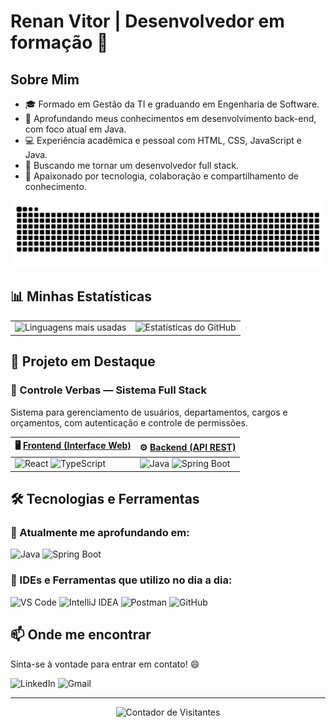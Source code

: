 # Renan Vitor | Desenvolvedor em formação 🚀

## Sobre Mim

- 🎓 Formado em Gestão da TI e graduando em Engenharia de Software.
- 🌱 Aprofundando meus conhecimentos em desenvolvimento back-end, com foco atual em Java.
- 💻 Experiência acadêmica e pessoal com HTML, CSS, JavaScript e Java.
- 🚀 Buscando me tornar um desenvolvedor full stack.
- 🤝 Apaixonado por tecnologia, colaboração e compartilhamento de conhecimento.

<picture align="center">
  <source media="(prefers-color-scheme: dark)" srcset="https://raw.githubusercontent.com/renancvitor/renancvitor/output/github-contribution-grid-snake-dark.svg">
  <source media="(prefers-color-scheme: light)" srcset="https://raw.githubusercontent.com/renancvitor/renancvitor/output/github-contribution-grid-snake-dark.svg">
  <img align="center" alt="github contribution grid snake animation" src="https://raw.githubusercontent.com/renancvitor/renancvitor/output/github-contribution-grid-snake.svg">
</picture>

## 📊 Minhas Estatísticas

<table>
  <tr>
    <td>
      <img src="https://github-readme-stats.vercel.app/api/top-langs/?username=renancvitor&layout=compact&theme=radical" alt="Linguagens mais usadas" height="200">
    </td>
    <td>
      <img src="https://github-readme-stats.vercel.app/api?username=renancvitor&show_icons=true&theme=radical" alt="Estatísticas do GitHub" height="200">
    </td>
  </tr>
</table>

## 🚀 Projeto em Destaque

### 🔹 Controle Verbas — Sistema Full Stack
Sistema para gerenciamento de usuários, departamentos, cargos e orçamentos, com autenticação e controle de permissões.

| 🖥️ [Frontend (Interface Web)](https://github.com/renancvitor/controle-verbas-frontend) | ⚙️ [Backend (API REST)](https://github.com/renancvitor/controle-verbas-backend) |
|---|---|
| <img src="https://img.shields.io/badge/React-61DAFB?logo=react&logoColor=black" alt="React"> <img src="https://img.shields.io/badge/TypeScript-007ACC?logo=typescript&logoColor=white" alt="TypeScript"> | <img src="https://img.shields.io/badge/Java-FFA500?logo=openjdk&logoColor=white" alt="Java"> <img src="https://img.shields.io/badge/Spring_Boot-6DB33F?logo=spring&logoColor=white" alt="Spring Boot"> |

## 🛠️ Tecnologias e Ferramentas

### 🧠 Atualmente me aprofundando em:
![Java](https://img.shields.io/badge/Java-%23ED8B00.svg?style=for-the-badge&logo=java&logoColor=white)
![Spring Boot](https://img.shields.io/badge/Spring%20Boot-6DB33F?style=for-the-badge&logo=spring-boot&logoColor=white)

### 🔧 IDEs e Ferramentas que utilizo no dia a dia:
![VS Code](https://img.shields.io/badge/VSCode-007ACC?style=for-the-badge&logo=visual-studio-code&logoColor=white)
![IntelliJ IDEA](https://img.shields.io/badge/IntelliJ_IDEA-000000?style=for-the-badge&logo=intellij-idea&logoColor=white)
![Postman](https://img.shields.io/badge/Postman-FF6C37?style=for-the-badge&logo=postman&logoColor=white)
![GitHub](https://img.shields.io/badge/GitHub-181717?style=for-the-badge&logo=github&logoColor=white)

## 📫 Onde me encontrar

Sinta-se à vontade para entrar em contato! 😄
<p>
  <a href="https://www.linkedin.com/in/renan-vitor-developer/" target="_blank" style="text-decoration:none;">
    <img src="https://img.shields.io/badge/LinkedIn-0A66C2?style=for-the-badge&logo=linkedin&logoColor=white" alt="LinkedIn">
  </a>
  
  <a href="mailto:renan.vitor.cm@gmail.com" target="_blank" style="text-decoration:none;">
    <img src="https://img.shields.io/badge/Gmail-D14836?style=for-the-badge&logo=gmail&logoColor=white" alt="Gmail">
  </a>
</p>

---

<p align="center">  
  <img src="https://komarev.com/ghpvc/?username=renancvitor&color=blue&style=flat" alt="Contador de Visitantes">
</p>

